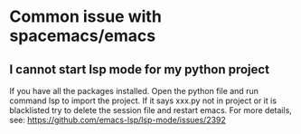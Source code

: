 # Common issue with spacemacs/emacs
## I cannot start lsp mode for my python project
If you have all the packages installed. Open the python file and run command lsp
to import the project. If it says xxx.py not in project or it is blacklisted try
to delete the session file and restart emacs. For more details, see:
https://github.com/emacs-lsp/lsp-mode/issues/2392

